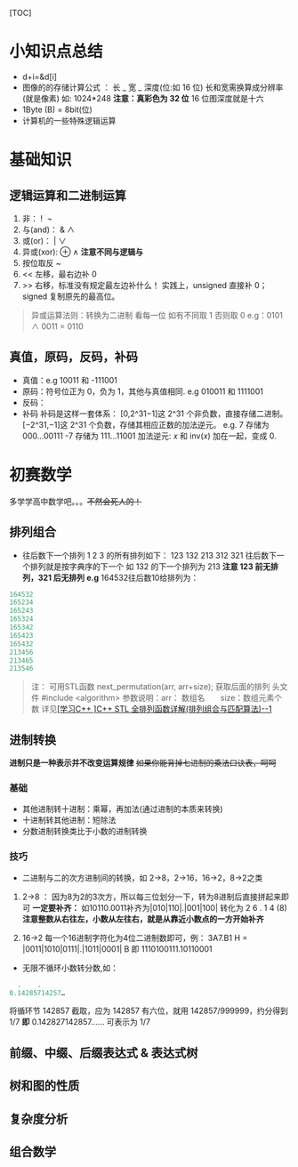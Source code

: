 [TOC]

# 小知识点总结

- d+i=&d[i]
- 图像的的存储计算公式 ： 长 _ 宽 _ 深度(位:如 16 位)
  长和宽需换算成分辨率(就是像素) 如: 1024\*248 **注意：真彩色为 32 位**
  16 位图深度就是十六
- 1Byte (B) = 8bit(位)
- 计算机的一些特殊逻辑运算

# 基础知识

## 逻辑运算和二进制运算

1. 非： !  ¬
2. 与(and)： & ∧
3. 或(or)： | ∨
4. 异或(xor): ⊕ ∧ **注意不同与逻辑与**
5. 按位取反 ~
6. << 左移，最右边补 0
7. \>\> 右移，标准没有规定最左边补什么！
   实践上，unsigned 直接补 0；signed 复制原先的最高位。

> 异或运算法则：转换为二进制 看每一位 如有不同取 1 否则取 0
> e.g：0101 ∧ 0011 = 0110

## 真值，原码，反码，补码

- 真值：e.g 10011 和 -111001
- 原码：符号位正为 0，负为 1，其他与真值相同. e.g 010011 和 1111001
- 反码：
- 补码
  补码是这样一套体系：
  [0,2^31−1]这 2^31 个非负数，直接存储二进制。
  [−2^31,−1]这 2^31 个负数，存储其相应正数的加法逆元。
  e.g.
  7 存储为 000...00111
  -7 存储为 111...11001
  加法逆元: 𝑥 和 inv(𝑥) 加在一起，变成 0.

# 初赛数学

多学学高中数学吧。。。~~不然会死人的！~~

## 排列组合

- 往后数下一个排列
  1 2 3 的所有排列如下：
  123 132 213 312 321
  往后数下一个排列就是按字典序的下一个
  如 132 的下一个排列为 213 **注意 123 前无排列，321 后无排列**
  **e.g** 164532往后数10给排列为：
```cpp
164532
165234
165243
165324
165342
165423
165432
213456
213465
213546
```

>注： 可用STL函数 next_permutation(arr, arr+size); 获取后面的排列
头文件 #include \<algorithm> 
参数说明：arr： 数组名　　size：数组元素个数
详见[[学习C++ ]C++ STL 全排列函数详解(排列组合与匹配算法)--1](https://blog.csdn.net/KYJL888/article/details/85069557)

## 进制转换

**进制只是一种表示并不改变运算规律**
~~如果你能背掉七进制的乘法口诀表，呵呵~~

### 基础

- 其他进制转十进制：乘幂，再加法(通过进制的本质来转换)
- 十进制转其他进制：短除法
- 分数进制转换类比于小数的进制转换

### 技巧

- 二进制与二的次方进制间的转换，如 2->8，2->16，16->2，8->2之类
1. 2->8 ：
因为8为2的3次方，所以每三位划分一下，转为8进制后直接拼起来即可 
**一定要补齐：** 如10110.0011补齐为|010|110|.|001|100|
转化为 2 6 . 1 4 (8)
**注意整数从右往左，小数从左往右，就是从靠近小数点的一方开始补齐**

2. 16->2
每一个16进制字符化为4位二进制数即可，例：
3A7.B1 H = |0011|1010|0111|.|1011|0001| B 即 1110100111.10110001

- 无限不循环小数转分数,如：

```cpp
  .    .
0.14285714257…
```

将循环节 142857 截取，应为 142857 有六位，就用 142857/999999，约分得到 1/7
**即** 0.142827142857…… 可表示为 1/7

## 前缀、中缀、后缀表达式 & 表达式树

## 树和图的性质

## 复杂度分析

## 组合数学
